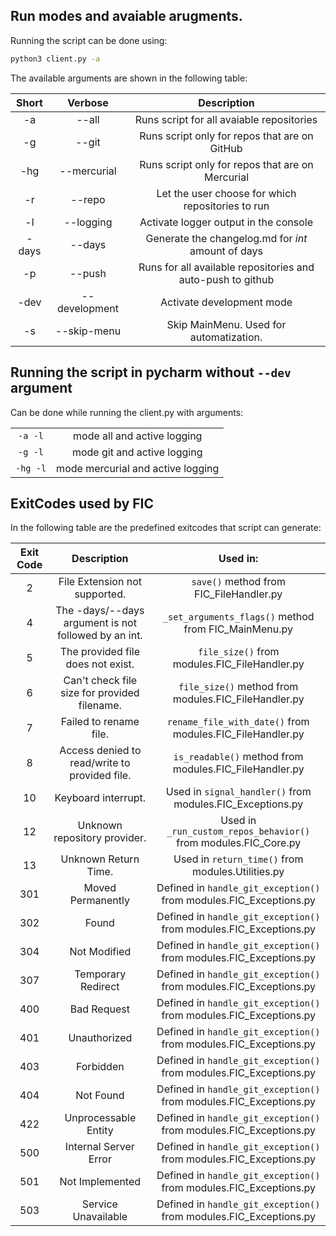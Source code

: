 
## Run modes and avaiable arugments.

Running the script can be done using:

```Bash
python3 client.py -a
```

The available arguments are shown in the following table:

| Short |    Verbose    |                       Description                             |
|  :-:  |      :-:      |                           :-:                                 |
|  -a   | --all         | Runs script for all avaiable repositories                     |
|  -g   | --git         | Runs script only for repos that are on GitHub                 |
|  -hg  | --mercurial   | Runs script only for repos that are on Mercurial              |
|  -r   | --repo        | Let the user choose for which repositories to run             |
|  -l   | --logging     | Activate logger output in the console                         |
| -days | --days        | Generate the changelog.md for _int_ amount of days            |
|  -p   | --push        | Runs for all available repositories and auto-push to github   |
| -dev  | --development | Activate development mode                                     |
|  -s   | --skip-menu   | Skip MainMenu. Used for automatization.                       |

## Running the script in pycharm without `--dev` argument

Can be done while running the client.py with arguments:

|            |                                   |
|    :-:     |              :-:                  |
|   `-a -l`  |  mode all and active logging      |
|   `-g -l`  |  mode git and active logging      |
|   `-hg -l` |  mode mercurial and active logging|

## ExitCodes used by FIC

In the following table are the predefined exitcodes that script can generate:

| Exit Code |                      Description                      |                              Used in:                              |
|:---------:|:-----------------------------------------------------:|:------------------------------------------------------------------:|
|     2     |             File Extension not supported.             |               `save()` method from FIC_FileHandler.py              |
|     4     |  The -days/--days argument is not followed by an int. |        `_set_arguments_flags()` method from FIC_MainMenu.py        |
|     5     |           The provided file does not exist.           |            `file_size()` from modules.FIC_FileHandler.py           |
|     6     |      Can't check file size for provided filename.     |        `file_size()` method from modules.FIC_FileHandler.py        |
|     7     |                 Failed to rename file.                |      `rename_file_with_date()` from modules.FIC_FileHandler.py     |
|     8     |     Access denied to read/write to provided file.     |       `is_readable()` method from modules.FIC_FileHandler.py       |
|     10    |                  Keyboard interrupt.                  |      Used in `signal_handler()` from modules.FIC_Exceptions.py     |
|     12    |              Unknown repository provider.             |   Used in `_run_custom_repos_behavior()` from modules.FIC_Core.py  |
|     13    |                  Unknown Return Time.                 |          Used in `return_time()` from modules.Utilities.py         |
|    301    |                   Moved Permanently                   | Defined in `handle_git_exception()` from modules.FIC_Exceptions.py |
|    302    |                         Found                         | Defined in `handle_git_exception()` from modules.FIC_Exceptions.py |
|    304    |                      Not Modified                     | Defined in `handle_git_exception()` from modules.FIC_Exceptions.py |
|    307    |                   Temporary Redirect                  | Defined in `handle_git_exception()` from modules.FIC_Exceptions.py |
|    400    |                      Bad Request                      | Defined in `handle_git_exception()` from modules.FIC_Exceptions.py |
|    401    |                      Unauthorized                     | Defined in `handle_git_exception()` from modules.FIC_Exceptions.py |
|    403    |                       Forbidden                       | Defined in `handle_git_exception()` from modules.FIC_Exceptions.py |
|    404    |                       Not Found                       | Defined in `handle_git_exception()` from modules.FIC_Exceptions.py |
|    422    |                  Unprocessable Entity                 | Defined in `handle_git_exception()` from modules.FIC_Exceptions.py |
|    500    |                 Internal Server Error                 | Defined in `handle_git_exception()` from modules.FIC_Exceptions.py |
|    501    |                    Not Implemented                    | Defined in `handle_git_exception()` from modules.FIC_Exceptions.py |
|    503    |                  Service Unavailable                  | Defined in `handle_git_exception()` from modules.FIC_Exceptions.py |
